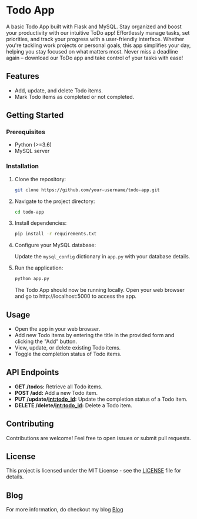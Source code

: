 # Todo App

A basic Todo App built with Flask and MySQL.
Stay organized and boost your productivity with our intuitive ToDo app! Effortlessly manage tasks, set priorities, and track your progress with a user-friendly interface. Whether you're tackling work projects or personal goals, this app simplifies your day, helping you stay focused on what matters most. Never miss a deadline again – download our ToDo app and take control of your tasks with ease!

## Features
- Add, update, and delete Todo items.
- Mark Todo items as completed or not completed.

## Getting Started

### Prerequisites
- Python (>=3.6)
- MySQL server

### Installation
1. Clone the repository:

    ```bash
    git clone https://github.com/your-username/todo-app.git
    ```

2. Navigate to the project directory:

    ```bash
    cd todo-app
    ```

3. Install dependencies:

    ```bash
    pip install -r requirements.txt
    ```

4. Configure your MySQL database:

    Update the `mysql_config` dictionary in `app.py` with your database details.

5. Run the application:

    ```bash
    python app.py
    ```

    The Todo App should now be running locally. Open your web browser and go to http://localhost:5000 to access the app.

## Usage
- Open the app in your web browser.
- Add new Todo items by entering the title in the provided form and clicking the "Add" button.
- View, update, or delete existing Todo items.
- Toggle the completion status of Todo items.

## API Endpoints
- **GET /todos:** Retrieve all Todo items.
- **POST /add:** Add a new Todo item.
- **PUT /update/<int:todo_id>:** Update the completion status of a Todo item.
- **DELETE /delete/<int:todo_id>:** Delete a Todo item.

## Contributing
Contributions are welcome! Feel free to open issues or submit pull requests.

## License
This project is licensed under the MIT License - see the [LICENSE](LICENSE) file for details.

## Blog
For more information, do checkout my blog [Blog](https://akshato2.hashnode.dev/building-a-todo-app-with-flask-and-mysql-a-comprehensive-guide)
